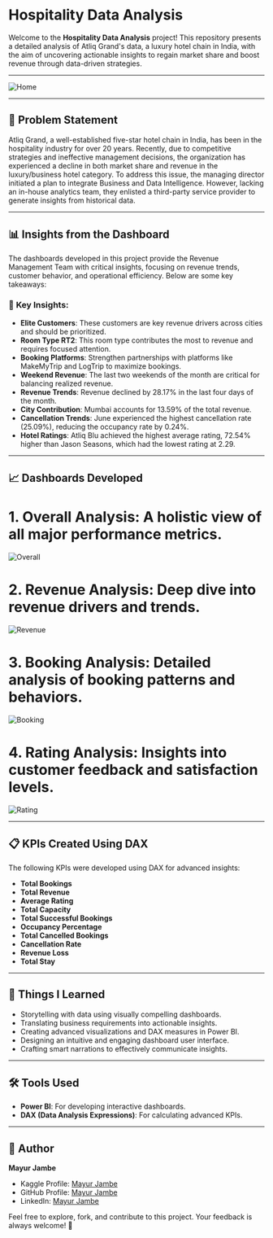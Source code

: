 # Hospitality Data Analysis

Welcome to the **Hospitality Data Analysis** project! This repository presents a detailed analysis of Atliq Grand's data, a luxury hotel chain in India, with the aim of uncovering actionable insights to regain market share and boost revenue through data-driven strategies.

---

![Home](https://github.com/user-attachments/assets/5f0fd128-b549-4712-a9fc-b7d30e048f2f)

---
## 🌟 **Problem Statement**

Atliq Grand, a well-established five-star hotel chain in India, has been in the hospitality industry for over 20 years. Recently, due to competitive strategies and ineffective management decisions, the organization has experienced a decline in both market share and revenue in the luxury/business hotel category. To address this issue, the managing director initiated a plan to integrate Business and Data Intelligence. However, lacking an in-house analytics team, they enlisted a third-party service provider to generate insights from historical data.

---

## 📊 **Insights from the Dashboard**

The dashboards developed in this project provide the Revenue Management Team with critical insights, focusing on revenue trends, customer behavior, and operational efficiency. Below are some key takeaways:

### 🔑 **Key Insights:**

- **Elite Customers**: These customers are key revenue drivers across cities and should be prioritized.
- **Room Type RT2**: This room type contributes the most to revenue and requires focused attention.
- **Booking Platforms**: Strengthen partnerships with platforms like MakeMyTrip and LogTrip to maximize bookings.
- **Weekend Revenue**: The last two weekends of the month are critical for balancing realized revenue.
- **Revenue Trends**: Revenue declined by 28.17% in the last four days of the month.
- **City Contribution**: Mumbai accounts for 13.59% of the total revenue.
- **Cancellation Trends**: June experienced the highest cancellation rate (25.09%), reducing the occupancy rate by 0.24%.
- **Hotel Ratings**: Atliq Blu achieved the highest average rating, 72.54% higher than Jason Seasons, which had the lowest rating at 2.29.

---

## 📈 **Dashboards Developed**

# 1. Overall Analysis: A holistic view of all major performance metrics.

![Overall](https://github.com/user-attachments/assets/754f65b9-33a8-4442-9ba4-235dfc5cf6bd)

# 2. Revenue Analysis: Deep dive into revenue drivers and trends.

![Revenue](https://github.com/user-attachments/assets/a2e43447-3661-425d-9a7f-5182cabdf369)

# 3. Booking Analysis: Detailed analysis of booking patterns and behaviors.

![Booking](https://github.com/user-attachments/assets/368994bf-0995-46d0-9527-86339c0e6298)

# 4. Rating Analysis: Insights into customer feedback and satisfaction levels.

![Rating](https://github.com/user-attachments/assets/70f9ade6-6126-4895-807f-dff22a751e70)

---

## 📋 **KPIs Created Using DAX**

The following KPIs were developed using DAX for advanced insights:

- **Total Bookings**
- **Total Revenue**
- **Average Rating**
- **Total Capacity**
- **Total Successful Bookings**
- **Occupancy Percentage**
- **Total Cancelled Bookings**
- **Cancellation Rate**
- **Revenue Loss**
- **Total Stay**

---

## 🚀 **Things I Learned**

- Storytelling with data using visually compelling dashboards.
- Translating business requirements into actionable insights.
- Creating advanced visualizations and DAX measures in Power BI.
- Designing an intuitive and engaging dashboard user interface.
- Crafting smart narrations to effectively communicate insights.

---

## 🛠️ **Tools Used**

- **Power BI**: For developing interactive dashboards.
- **DAX (Data Analysis Expressions)**: For calculating advanced KPIs.

---

## 👤 **Author**

**Mayur Jambe**

- Kaggle Profile: [Mayur Jambe](https://www.kaggle.com/mayurjambe)
- GitHub Profile: [Mayur Jambe](https://github.com/mayur-42)
- LinkedIn: [Mayur Jambe](https://www.linkedin.com/in/mayurjambe42/)

Feel free to explore, fork, and contribute to this project. Your feedback is always welcome! 🌟
